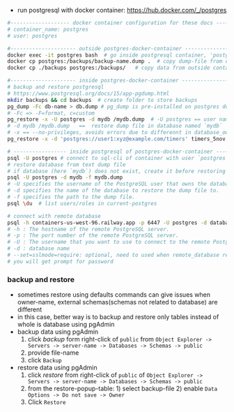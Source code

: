 
- run postgresql with docker container: https://hub.docker.com/_/postgres

```bash
#------------------- docker container configuration for these docs -------------------
# container_name: postgres
# user: postgres

#--------------------- outside postgres-docker-container -----------------------------------
docker exec -it postgres bash  # go inside postgresql container, 'postgres' is container-name
docker cp postgres:/backups/backup-name.dump .  # copy dump-file from container to outside container
docker cp ./backups postgres:/backups/   # copy data from outside container to inside containe

#--------------------- inside postgres-docker-container ----------------------------------------
# backup and restore postgresql
# https://www.postgresql.org/docs/15/app-pgdump.html
mkdir backups && cd backups  # create folder to store backups
pg_dump -Fc db-name > db.dump # pg_dump is pre-installed on postgres docker-image
# -Fc => -F=format, c=custom
pg_restore -x -U postgres -d mydb /mydb.dump  # -U postgres == user named `postgres` will be the owner of database
# -d mydb /mydb.dump   ==  restore dump file in database named `mydb`
# -x == --no-privileges, avoids errors due to differennt in database_owner @backup_container and @restore_container 
pg_restore -x -d 'postgres://user1:xyz@example.com/timers' timers_5nov.dump # restore to remote_database

# ----------------- inside postgresql of postgres-docker-container -------------------------------
psql -U postgres # connect to sql-cli of container with user `postgres`
# restore database from text dump file
# if database (here `mydb`) does not exist, create it before restoring dump file
psql -U postgres -d mydb -f mydb.dump
# -U specifies the username of the PostgreSQL user that owns the database.
# -d specifies the name of the database to restore the dump file to.
# -f specifies the path to the dump file.
psql \du  # list users/roles in current-postgres

# connect with remote database
psql -h containers-us-west-96.railway.app -p 6447 -U postgres -d database1 --set=sslmode=require
# -h : The hostname of the remote PostgreSQL server.
# -p : The port number of the remote PostgreSQL server.
# -U : The username that you want to use to connect to the remote PostgreSQL server.
# -d : database name 
# --set=sslmode=require: optional, need to used when remote_database requires ssl-connection
# you will get prompt for password

```


### backup and restore
- sometimes restore using defaults commands can give issues when owner-name, external schemas(schemas not related to database) are different
- in this case, better way is to backup and restore only tables instead of whole is database using pgAdmin
- backup data using pgAdmin
  1. click _backup_ form right-click of `public` from `Object Explorer -> Servers -> server-name -> Databases -> Schemas -> public`
  2. provide file-name
  3. click `Backup`
- restore data using pgAdmin
  1. click _restore_ from right-click of `public` of `Object Explorer -> Servers -> server-name -> Databases -> Schemas -> public`
  2. from the restore-popup-table: 1) select backup-file  2) enable `Data Options -> Do not save -> Owner`
  3. Click `Restore`

